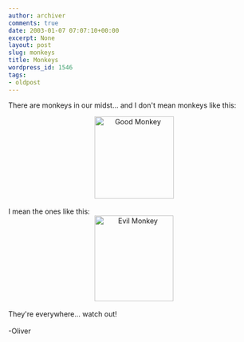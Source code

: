 ```yaml
---
author: archiver
comments: true
date: 2003-01-07 07:07:10+00:00
excerpt: None
layout: post
slug: monkeys
title: Monkeys
wordpress_id: 1546
tags:
- oldpost
---
```


There are monkeys in our midst... and I don't mean monkeys like this:<br /><center><img src=http://www.oliverweb.com/stuff/goodmonkey.gif width=159 height=165 alt="Good Monkey" border=0></center><br />I mean the ones like this:<br /><center><img src=http://www.oliverweb.com/stuff/evilmonkey.gif width=158 height=172 border=0 alt="Evil Monkey"></center><br />They're everywhere... watch out!<br /><br />-Oliver